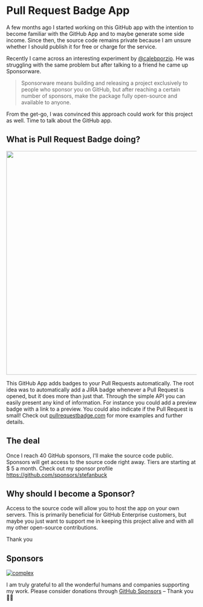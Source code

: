 # Pull Request Badge App

A few months ago I started working on this GitHub app with the intention to become familiar with the GitHub App and to maybe generate some side income. Since then, the source code remains private because I am unsure whether I should publish it for free or charge for the service.

Recently I came across an interesting experiment by [@calebporzio](https://twitter.com/calebporzio). He was struggling with the same problem but after talking to a friend he came up Sponsorware.

> Sponsorware means building and releasing a project exclusively to people who sponsor you on GitHub, but after reaching a certain number of sponsors, make the package fully open-source and available to anyone.

From the get-go, I was convinced this approach could work for this project as well. Time to talk about the GitHub app.

## What is Pull Request Badge doing?

<a href="https://pullrequestbadge.com/"><img src="https://user-images.githubusercontent.com/1393946/75721049-e781f800-5cd7-11ea-9621-b78c247c511d.png" width="591"></a>

This GitHub App adds badges to your Pull Requests automatically. The root idea was to automatically add a JIRA badge whenever a Pull Request is opened, but it does more than just that. Through the simple API you can easily present any kind of information. For instance you could add a preview badge with a link to a preview.   You could also indicate if the Pull Request is small! Check out [pullrequestbadge.com](https://pullrequestbadge.com/) for more examples and further details. 

## The deal

Once I reach 40 GitHub sponsors, I'll make the source code public. Sponsors will get access to the source code right away. Tiers are starting at $ 5 a month. Check out my sponsor profile https://github.com/sponsors/stefanbuck

## Why should I become a Sponsor?

Access to the source code will allow you to host the app on your own servers. This is primarily beneficial for GitHub Enterprise customers, but maybe you just want to support me in keeping this project alive and with all my other open-source contributions. 

Thank you

## Sponsors

[![complex](https://user-images.githubusercontent.com/1393946/76413093-14e43b00-6395-11ea-805a-18138809f6e3.png)](https://www.complex-it.de/jobs/offene-stellen?utm_source=oss-referal&utm_medium=logo&utm_campaign=growwithus)

I am truly grateful to all the wonderful humans and companies supporting my work. Please consider donations through [GitHub Sponsors](https://github.com/sponsors/stefanbuck/) – Thank you 🙇‍♂️


